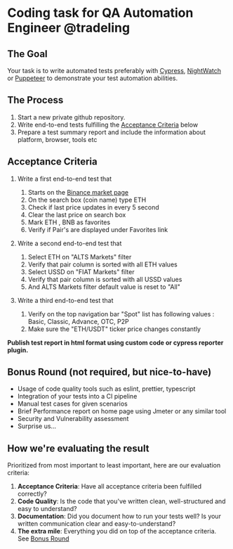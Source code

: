 # Coding task for QA Automation Engineer @tradeling

## The Goal

Your task is to write automated tests preferably with [Cypress](https://www.cypress.io), [NightWatch](https://nightwatchjs.org/) or [Puppeteer](https://pptr.dev/) to demonstrate your test automation abilities.



## The Process

1. Start a new private github repository.
1. Write end-to-end tests fulfilling the [Acceptance Criteria](#acceptance-criteria) below
1. Prepare a test summary report and include the information about platform, browser, tools etc

## Acceptance Criteria

1. Write a first end-to-end test that
   1. Starts on the [Binance market page](https://www.binance.com/en/markets)
   1. On the search box (coin name) type ETH
   1. Check if last price updates in every 5 second
   1. Clear the last price on search box
   1. Mark ETH , BNB as favorites
   1. Verify if Pair's are displayed under Favorites link

1. Write a second end-to-end test that
   1. Select ETH on "ALTS Markets" filter
   1. Verify that pair column is sorted with all ETH values
   1. Select USSD on "FIAT Markets" filter
   1. Verify that  pair column is sorted with all USSD values
   1. And ALTS Markets filter default value is reset to "All"

1. Write a third end-to-end test that
   1. Verify on the top navigation bar "Spot" list has following values :
        Basic, Classic, Advance, OTC, P2P
   2. Make sure the "ETH/USDT" ticker price changes constantly



 **Publish test report in html format using custom code or cypress reporter plugin.**
## Bonus Round (not required, but nice-to-have)

- Usage of code quality tools such as eslint, prettier, typescript
- Integration of your tests into a CI pipeline
- Manual test cases for given scenarios
- Brief Performance report on home page using Jmeter or any similar tool
- Security and Vulnerability assessment
- Surprise us…

## How we're evaluating the result

Prioritized from most important to least important, here are our evaluation criteria:

1. **Acceptance Criteria**: Have all acceptance criteria been fulfilled correctly?
1. **Code Quality**: Is the code that you've written clean, well-structured and easy to understand?
1. **Documentation**: Did you document how to run your tests well? Is your written communication clear and easy-to-understand?
1. **The extra mile**: Everything you did on top of the acceptance criteria. See [Bonus Round](#bonus-round)
